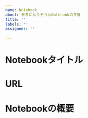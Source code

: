 ```yaml
---
name: Notebook
about: 参考になりそうなNotebookの共有
title: ''
labels: ''
assignees: ''

---
```


# Notebookタイトル

# URL 

# Notebookの概要
